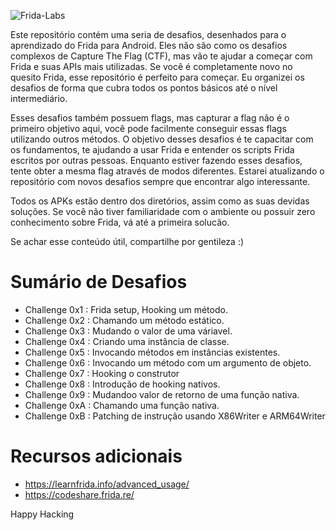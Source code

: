 
![Frida-Labs](https://github.com/DERE-ad2001/Frida-labs/assets/67110398/e5794a19-1ee7-4820-81c7-fd362f78c842)

Este repositório contém uma seria de desafios, desenhados para o aprendizado do Frida para Android. Eles não são como os desafios complexos de Capture The Flag (CTF), mas vão te ajudar a começar com Frida e suas APIs mais utilizadas. Se você é completamente novo no quesito Frida, esse repositório é perfeito para começar. Eu organizei os desafios de forma que cubra todos os pontos básicos até o nível intermediário.

Esses desafios também possuem flags, mas capturar a flag não é o primeiro objetivo aqui, você pode facilmente conseguir essas flags utilizando outros métodos. O objetivo desses desafios é te capacitar com os fundamentos, te ajudando a usar Frida e entender os scripts Frida escritos por outras pessoas. Enquanto estiver fazendo esses desafios, tente obter a mesma flag através de modos diferentes. Estarei atualizando o repositório com novos desafios sempre que encontrar algo interessante.

Todos os APKs estão dentro dos diretórios, assim como as suas devidas soluções. Se você não tiver familiaridade com o ambiente ou possuir zero conhecimento sobre Frida, vá até a primeira solucão.

Se achar esse conteúdo útil, compartilhe por gentileza :)

# Sumário de Desafios
- Challenge 0x1 : Frida setup, Hooking um método.
- Challenge 0x2 : Chamando um método estático.
- Challenge 0x3 : Mudando o valor de uma váriavel.
- Challenge 0x4 : Criando uma instância de classe.
- Challenge 0x5 : Invocando métodos em instâncias existentes.
- Challenge 0x6 : Invocando um método com um argumento de objeto.
- Challenge 0x7 : Hooking o construtor
- Challenge 0x8 : Introdução de hooking nativos.
- Challenge 0x9 : Mudandoo valor de retorno de uma função nativa.
- Challenge 0xA : Chamando uma função nativa.
- Challenge 0xB : Patching de instrução usando X86Writer e ARM64Writer

# Recursos adicionais

- https://learnfrida.info/advanced_usage/
- https://codeshare.frida.re/


Happy Hacking
